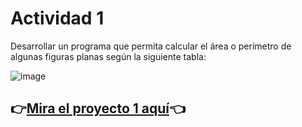 # Actividad 1

Desarrollar un programa que permita calcular el área o perímetro de algunas figuras planas según la siguiente tabla:

![image](https://github.com/user-attachments/assets/cf4d0f58-7bbc-4065-904e-c685d1895c45)


##  👉[Mira el proyecto 1 aquí](https://jeffersond-art.github.io/GA3-220501093-AA3-EV02/1-Area-Perimetro/)👈






